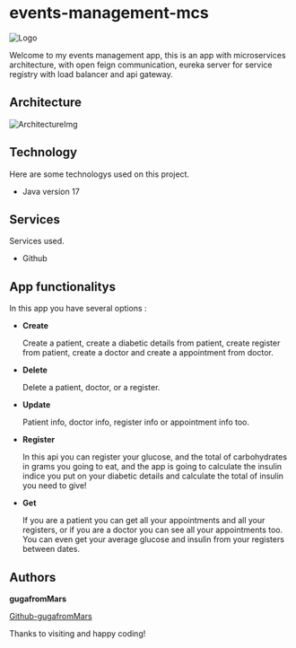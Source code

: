 # events-management-mcs

![Logo](https://www.moretimepa.co.uk/wp-content/uploads/shutterstock_378811030.jpg)

Welcome to my events management app, this is an app with microservices architecture, with open feign communication, eureka server for service registry with load balancer and api gateway.


## Architecture

![ArchitectureImg](https://github.com/gugafromMARS/events-management-mcs/assets/116969206/65adf39b-a374-49e8-a3b8-848efad0e8ea)


## Technology

Here are some technologys used on this project.

* Java version 17

## Services

Services used.

* Github
  

## App functionalitys

In this app you have several options :

* **Create**

  Create a patient, create a diabetic details from patient, create register from patient, create a doctor and create a appointment from doctor.
* **Delete**

  Delete a patient, doctor, or a register.
* **Update**

  Patient info, doctor info, register info or appointment info too.
* **Register**

  In this api you can register your glucose, and the total of carbohydrates in grams you going to eat, and the app is going to calculate the insulin indice you put on your diabetic details and calculate the total of insulin you need to give!
* **Get**

  If you are a patient you can get all your appointments and all your registers, or if you are a doctor you can see all your appointments too. You can even get your average glucose and insulin from your registers between dates.

## Authors

**gugafromMars**

[Github-gugafromMars](https://github.com/gugafromMARS)

Thanks to visiting and happy coding!
